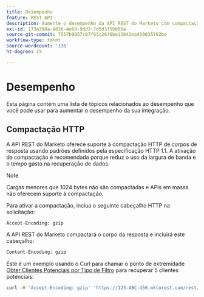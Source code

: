 ```yaml
---
title: Desempenho
feature: REST API
description: Aumente o desempenho da API REST do Marketo com compactação HTTP. Ative o gzip para cortar a largura de banda; APIs em massa não são compatíveis e menos de 1024 bytes não são compactados.
exl-id: 173a398a-9d36-4e8d-9dd3-7d0d375b085a
source-git-commit: 7557b9957c87f63c2646be13842ea450035792be
workflow-type: tm+mt
source-wordcount: '136'
ht-degree: 1%

---
```


# Desempenho

Esta página contém uma lista de tópicos relacionados ao desempenho que você pode usar para aumentar o desempenho da sua integração.

## Compactação HTTP

A API REST do Marketo oferece suporte à compactação HTTP de corpos de resposta usando padrões definidos pela especificação HTTP 1.1. A ativação da compactação é recomendada porque reduz o uso da largura de banda e o tempo gasto na recuperação de dados.

>[!NOTE]
>
>Cargas menores que 1024 bytes não são compactadas e APIs em massa não oferecem suporte à compactação.

Para ativar a compactação, inclua o seguinte cabeçalho HTTP na solicitação:

```html
Accept-Encoding: gzip
```

A API REST do Marketo compactará o corpo da resposta e incluirá este cabeçalho:

```html
Content-Encoding: gzip
```

Este é um exemplo usando o Curl para chamar o ponto de extremidade [Obter Clientes Potenciais por Tipo de Filtro](https://developer.adobe.com/marketo-apis/api/mapi/#tag/Leads/operation/getLeadsByFilterUsingGET) para recuperar 5 clientes potenciais:

```bash
curl -H 'Accept-Encoding: gzip' 'https://123-ABC-456.mktorest.com/rest/v1/leads.json?filterType=id&filterValues=4,5,7,12,13'
```
